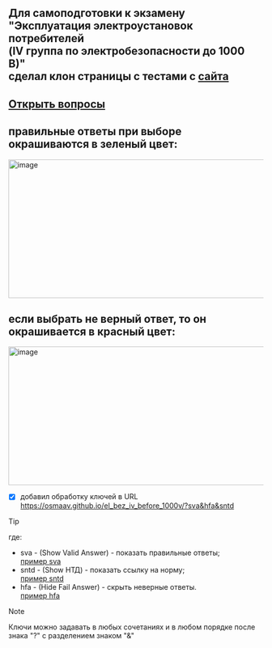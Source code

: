 ## Для самоподготовки к экзамену<br/>"Эксплуатация электроустановок потребителей<br/>(IV группа по электробезопасности до 1000 В)"<br/> сделал клон страницы с тестами с [сайта](https://prombez24.com/tests/210/)

## [Открыть вопросы](https://osmaav.github.io/el_bez_iv_before_1000v/) 

## правильные ответы при выборе окрашиваются в зеленый цвет:

<img width="1528" height="274" alt="image" src="https://github.com/user-attachments/assets/3d40f755-65a4-453f-b341-6cee9d670fb7" />

## если выбрать не верный ответ, то он окрашивается в красный цвет:

<img width="1528" height="274" alt="image" src="https://github.com/user-attachments/assets/1f34360a-c2c0-49ea-bfbb-a6c4da68eba8" />

- [x] добавил обработку ключей в URL
https://osmaav.github.io/el_bez_iv_before_1000v/?sva&hfa&sntd

> [!TIP]
> где:
> - sva - (Show Valid Answer) - показать правильные ответы;<br/>
>[пример sva](https://osmaav.github.io/el_bez_iv_before_1000v/?sva)<br/>
> - sntd - (Show НТД) - показать ссылку на норму;<br/>
>[пример sntd](https://osmaav.github.io/el_bez_iv_before_1000v/?sntd)<br/>
> - hfa - (Hide Fail Answer) - скрыть неверные ответы.<br/>
>[пример hfa](https://osmaav.github.io/el_bez_iv_before_1000v/?hfa)<br/>

> [!NOTE]
> Ключи можно задавать в любых сочетаниях и в любом порядке после знака "?" с разделением знаком "&"

